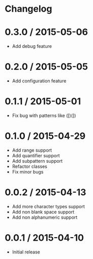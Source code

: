 # Changelog

0.3.0 / 2015-05-06
=================
  * Add debug feature
  
0.2.0 / 2015-05-05
=================
  * Add configuration feature

0.1.1 / 2015-05-01
==================
  * Fix bug with patterns like ([)(]) 

0.1.0 / 2015-04-29
==================
  * Add range support
  * Add quantifier support
  * Add subpattern support
  * Refactor classes
  * Fix minor bugs

0.0.2 / 2015-04-13
==================
  * Add more character types support
  * Add non blank space support
  * Add non alphanumeric support

0.0.1 / 2015-04-10
==================
  * Initial release
